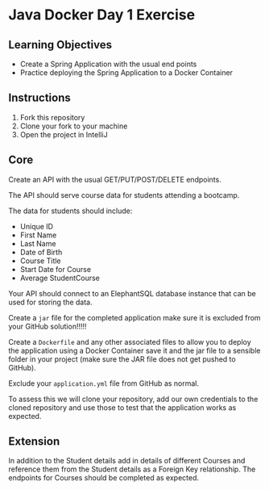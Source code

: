 # Java Docker Day 1 Exercise

## Learning Objectives

- Create a Spring Application with the usual end points
- Practice deploying the Spring Application to a Docker Container

## Instructions

1. Fork this repository
2. Clone your fork to your machine
3. Open the project in IntelliJ

## Core

Create an API with the usual GET/PUT/POST/DELETE endpoints.

The API should serve course data for students attending a bootcamp.

The data for students should include:

* Unique ID
* First Name
* Last Name
* Date of Birth
* Course Title
* Start Date for Course
* Average StudentCourse

Your API should connect to an ElephantSQL database instance that can be used for storing the data.

Create a `jar` file for the completed application make sure it is excluded from your GitHub solution!!!!!

Create a `Dockerfile` and any other associated files to allow you to deploy the application using a Docker Container save it and the jar file to a sensible folder in your project (make sure the JAR file does not get pushed to GitHub).

Exclude your `application.yml` file from GitHub as normal. 

To assess this we will clone your repository, add our own credentials to the cloned repository and use those to test that the application works as expected.

## Extension

In addition to the Student details add in details of different Courses and reference them from the Student details as a Foreign Key relationship. The endpoints for Courses should be completed as expected.

